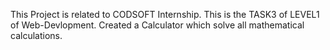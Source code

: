 This Project is related to CODSOFT Internship.
This is the TASK3 of LEVEL1 of Web-Devlopment.
Created a Calculator which solve all mathematical calculations.
